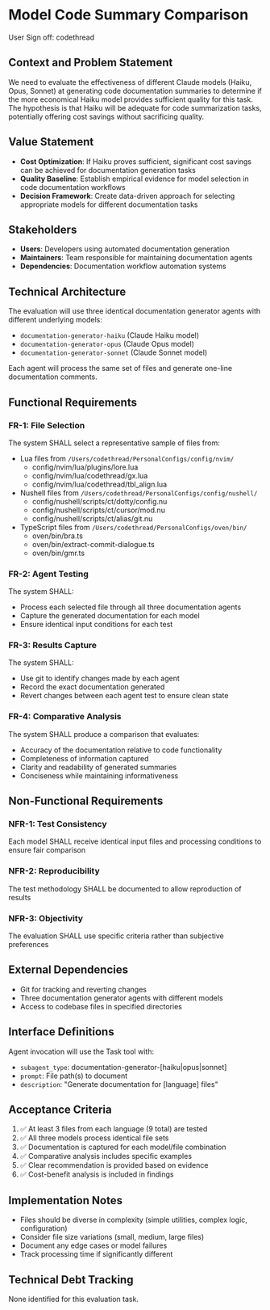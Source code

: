 # Model Code Summary Comparison

User Sign off: codethread

## Context and Problem Statement

We need to evaluate the effectiveness of different Claude models (Haiku, Opus, Sonnet) at generating code documentation summaries to determine if the more economical Haiku model provides sufficient quality for this task. The hypothesis is that Haiku will be adequate for code summarization tasks, potentially offering cost savings without sacrificing quality.

## Value Statement

- **Cost Optimization**: If Haiku proves sufficient, significant cost savings can be achieved for documentation generation tasks
- **Quality Baseline**: Establish empirical evidence for model selection in code documentation workflows
- **Decision Framework**: Create data-driven approach for selecting appropriate models for different documentation tasks

## Stakeholders

- **Users**: Developers using automated documentation generation
- **Maintainers**: Team responsible for maintaining documentation agents
- **Dependencies**: Documentation workflow automation systems

## Technical Architecture

The evaluation will use three identical documentation generator agents with different underlying models:

- `documentation-generator-haiku` (Claude Haiku model)
- `documentation-generator-opus` (Claude Opus model)
- `documentation-generator-sonnet` (Claude Sonnet model)

Each agent will process the same set of files and generate one-line documentation comments.

## Functional Requirements

### FR-1: File Selection

The system SHALL select a representative sample of files from:

- Lua files from `/Users/codethread/PersonalConfigs/config/nvim/`
  - config/nvim/lua/plugins/lore.lua
  - config/nvim/lua/codethread/gx.lua
  - config/nvim/lua/codethread/tbl_align.lua
- Nushell files from `/Users/codethread/PersonalConfigs/config/nushell/`
  - config/nushell/scripts/ct/dotty/config.nu
  - config/nushell/scripts/ct/cursor/mod.nu
  - config/nushell/scripts/ct/alias/git.nu
- TypeScript files from `/Users/codethread/PersonalConfigs/oven/bin/`
  - oven/bin/bra.ts
  - oven/bin/extract-commit-dialogue.ts
  - oven/bin/gmr.ts

### FR-2: Agent Testing

The system SHALL:

- Process each selected file through all three documentation agents
- Capture the generated documentation for each model
- Ensure identical input conditions for each test

### FR-3: Results Capture

The system SHALL:

- Use git to identify changes made by each agent
- Record the exact documentation generated
- Revert changes between each agent test to ensure clean state

### FR-4: Comparative Analysis

The system SHALL produce a comparison that evaluates:

- Accuracy of the documentation relative to code functionality
- Completeness of information captured
- Clarity and readability of generated summaries
- Conciseness while maintaining informativeness

## Non-Functional Requirements

### NFR-1: Test Consistency

Each model SHALL receive identical input files and processing conditions to ensure fair comparison

### NFR-2: Reproducibility

The test methodology SHALL be documented to allow reproduction of results

### NFR-3: Objectivity

The evaluation SHALL use specific criteria rather than subjective preferences

## External Dependencies

- Git for tracking and reverting changes
- Three documentation generator agents with different models
- Access to codebase files in specified directories

## Interface Definitions

Agent invocation will use the Task tool with:

- `subagent_type`: documentation-generator-[haiku|opus|sonnet]
- `prompt`: File path(s) to document
- `description`: "Generate documentation for [language] files"

## Acceptance Criteria

1. ✅ At least 3 files from each language (9 total) are tested
2. ✅ All three models process identical file sets
3. ✅ Documentation is captured for each model/file combination
4. ✅ Comparative analysis includes specific examples
5. ✅ Clear recommendation is provided based on evidence
6. ✅ Cost-benefit analysis is included in findings

## Implementation Notes

- Files should be diverse in complexity (simple utilities, complex logic, configuration)
- Consider file size variations (small, medium, large files)
- Document any edge cases or model failures
- Track processing time if significantly different

## Technical Debt Tracking

None identified for this evaluation task.
